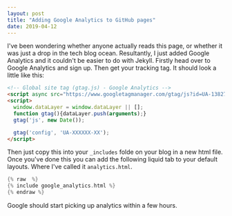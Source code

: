 ```yaml
---
layout: post
title: "Adding Google Analytics to GitHub pages"
date: 2019-04-12
---
```


I've been wondering whether anyone actually reads this page, or whether it was just a drop
in the tech blog ocean. Resultantly, I just added Google Analytics and it couldn't be easier 
to do with Jekyll. Firstly head over to Google Analytics and sign up. Then get your tracking
tag. It should look a little like this:

```html
<!-- Global site tag (gtag.js) - Google Analytics -->
<script async src="https://www.googletagmanager.com/gtag/js?id=UA-138272437-1"></script>
<script>
  window.dataLayer = window.dataLayer || [];
  function gtag(){dataLayer.push(arguments);}
  gtag('js', new Date());

  gtag('config', 'UA-XXXXXX-XX');
</script>
```

Then just copy this into your `_includes` folde on your blog in a new html file. Once
you've done this you can add the following liquid tab to your default layouts. Where I've
called it `analytics.html`.

```h
{% raw  %}
{% include google_analytics.html %}
{% endraw %}
```

Google should start picking up analytics within a few hours.